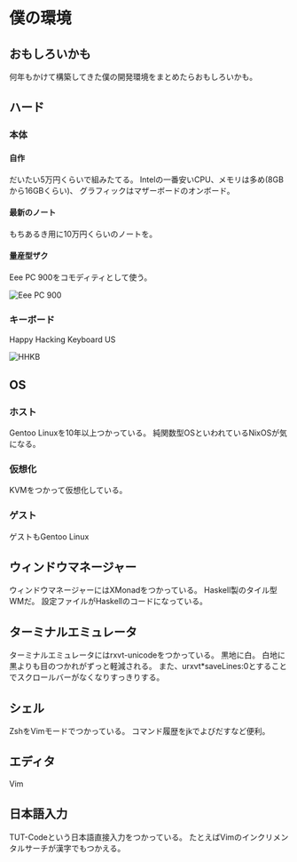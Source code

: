 僕の環境
========

おもしろいかも
--------------

何年もかけて構築してきた僕の開発環境をまとめたらおもしろいかも。

ハード
------

### 本体

#### 自作

だいたい5万円くらいで組みたてる。
Intelの一番安いCPU、メモリは多め(8GBから16GBくらい)、
グラフィックはマザーボードのオンボード。

#### 最新のノート

もちあるき用に10万円くらいのノートを。

#### 量産型ザク

Eee PC 900をコモディティとして使う。

![Eee PC 900](http://ecx.images-amazon.com/images/I/41TDG6FsN0L._SX355_.jpg)

### キーボード

Happy Hacking Keyboard US

![HHKB](http://www.pfu.fujitsu.com/hhkeyboard/lineup/images/thumb_pdkb400wns_l.jpg)

OS
--

### ホスト

Gentoo Linuxを10年以上つかっている。
純関数型OSといわれているNixOSが気になる。

### 仮想化

KVMをつかって仮想化している。

### ゲスト

ゲストもGentoo Linux

ウィンドウマネージャー
----------------------

ウィンドウマネージャーにはXMonadをつかっている。
Haskell製のタイル型WMだ。
設定ファイルがHaskellのコードになっている。

ターミナルエミュレータ
----------------------

ターミナルエミュレータにはrxvt-unicodeをつかっている。
黒地に白。
白地に黒よりも目のつかれがずっと軽減される。
また、urxvt\*saveLines:0とすることでスクロールバーがなくなりすっきりする。

シェル
------

ZshをVimモードでつかっている。
コマンド履歴をjkでよびだすなど便利。

エディタ
--------

Vim

日本語入力
----------

TUT-Codeという日本語直接入力をつかっている。
たとえばVimのインクリメンタルサーチが漢字でもつかえる。

